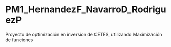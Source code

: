 # PM1_HernandezF_NavarroD_RodriguezP
Proyecto de optimización en inversion de CETES, utilizando Maximización de funciones
